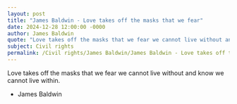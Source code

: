 ```yaml
---
layout: post
title: "James Baldwin - Love takes off the masks that we fear"
date: 2024-12-28 12:00:00 -0000
author: James Baldwin
quote: "Love takes off the masks that we fear we cannot live without and know we cannot live within."
subject: Civil rights
permalink: /Civil rights/James Baldwin/James Baldwin - Love takes off the masks that we fear
---
```


Love takes off the masks that we fear we cannot live without and know we cannot live within.

- James Baldwin
